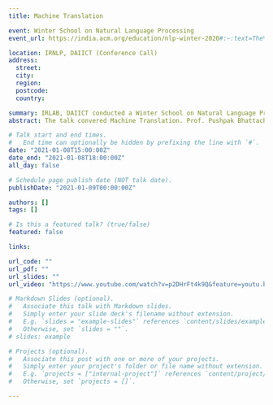 ```yaml
---
title: Machine Translation

event: Winter School on Natural Language Processing
event_url: https://india.acm.org/education/nlp-winter-2020#:~:text=The%20proposed%20school%20aims%20to,and%20opportunities%20and%20future%20trends.

location: IRNLP, DAIICT (Conference Call)
address:
  street: 
  city: 
  region: 
  postcode: 
  country: 

summary: IRLAB, DAIICT conducted a Winter School on Natural Language Processing. 
abstract: The talk convered Machine Translation. Prof. Pushpak Bhattacharyya, Aakash Banerjee and I convered the different paradigms of Machine Translation. I talked about Unsupervised Neural Machine Translation describing the three pillars of it in detail and the challenges which are being faced in Indian Languages. 

# Talk start and end times.
#   End time can optionally be hidden by prefixing the line with `#`.
date: "2021-01-08T15:00:00Z"
date_end: "2021-01-08T18:00:00Z"
all_day: false

# Schedule page publish date (NOT talk date).
publishDate: "2021-01-09T00:00:00Z"

authors: []
tags: []

# Is this a featured talk? (true/false)
featured: false

links:

url_code: ""
url_pdf: ""
url_slides: ""
url_video: "https://www.youtube.com/watch?v=p2DHrFt4k9Q&feature=youtu.be"

# Markdown Slides (optional).
#   Associate this talk with Markdown slides.
#   Simply enter your slide deck's filename without extension.
#   E.g. `slides = "example-slides"` references `content/slides/example-slides.md`.
#   Otherwise, set `slides = ""`.
# slides: example

# Projects (optional).
#   Associate this post with one or more of your projects.
#   Simply enter your project's folder or file name without extension.
#   E.g. `projects = ["internal-project"]` references `content/project/deep-learning/index.md`.
#   Otherwise, set `projects = []`.

---
```

